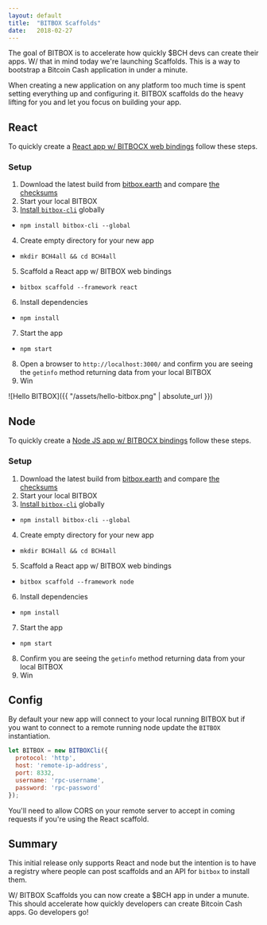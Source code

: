 ```yaml
---
layout: default
title:  "BITBOX Scaffolds"
date:   2018-02-27
---
```


The goal of BITBOX is to accelerate how quickly $BCH devs can create their apps. W/ that in mind today we're launching Scaffolds. This is a way to bootstrap a Bitcoin Cash application in under a minute.

When creating a new application on any platform too much time is spent setting everything up and configuring it. BITBOX scaffolds do the heavy lifting for you and let you focus on building your app.

## React

To quickly create a [React app w/ BITBOCX web bindings](https://github.com/bigearth/bitbox-scaffold-react) follow these steps.

### Setup

1. Download the latest build from [bitbox.earth](https://www.bitbox.earth/) and compare [the checksums](https://github.com/bigearth/keys-n-hashes)
2. Start your local BITBOX
3. [Install `bitbox-cli`](https://www.npmjs.com/package/bitbox-cli) globally
  * `npm install bitbox-cli --global`
4. Create empty directory for your new app
  * `mkdir BCH4all && cd BCH4all`
5. Scaffold a React app w/ BITBOX web bindings
  * `bitbox scaffold --framework react`
6. Install dependencies
  * `npm install`
7. Start the app
  * `npm start`
8. Open a browser to `http://localhost:3000/` and confirm you are seeing the `getinfo` method returning data from your local BITBOX
9. Win

![Hello BITBOX]({{ "/assets/hello-bitbox.png" | absolute_url }})

## Node

To quickly create a [Node JS app w/ BITBOCX bindings](https://github.com/bigearth/bitbox-scaffold-node) follow these steps.

### Setup

1. Download the latest build from [bitbox.earth](https://www.bitbox.earth/) and compare [the checksums](https://github.com/bigearth/keys-n-hashes)
2. Start your local BITBOX
3. [Install `bitbox-cli`](https://www.npmjs.com/package/bitbox-cli) globally
  * `npm install bitbox-cli --global`
4. Create empty directory for your new app
  * `mkdir BCH4all && cd BCH4all`
5. Scaffold a React app w/ BITBOX web bindings
  * `bitbox scaffold --framework node`
6. Install dependencies
  * `npm install`
7. Start the app
  * `npm start`
8. Confirm you are seeing the `getinfo` method returning data from your local BITBOX
9. Win

## Config

By default your new app will connect to your local running BITBOX but if you want to connect to a remote running node update the `BITBOX` instantiation.

```js
let BITBOX = new BITBOXCli({
  protocol: 'http',
  host: 'remote-ip-address',
  port: 8332,
  username: 'rpc-username',
  password: 'rpc-password'
});
```

You'll need to allow CORS on your remote server to accept in coming requests if you're using the React scaffold.

## Summary

This initial release only supports React and node but the intention is to have a registry where people can post scaffolds and an API for `bitbox` to install them.

W/ BITBOX Scaffolds you can now create a $BCH app in under a munute. This should accelerate how quickly developers can create Bitcoin Cash apps. Go developers go!
